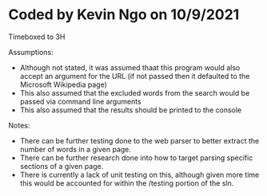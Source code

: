 # Coded by Kevin Ngo on 10/9/2021

Timeboxed to 3H

Assumptions:
- Although not stated, it was assumed thaat this program would also accept an argument for the URL (if not passed then it defaulted to the Microsoft Wikipedia page)
- This also assumed that the excluded words from the search would be passed via command line arguments
- This also assumed that the results should be printed to the console

Notes:
- There can be further testing done to the web parser to better extract the number of words in a given page.
- There can be further research done into how to target parsing specific sections of a given page.
- There is currently a lack of unit testing on this, although given more time this would be accounted for within the /testing portion of the sln.